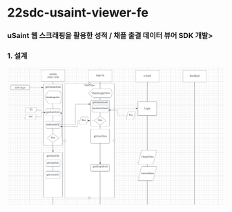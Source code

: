 # 22sdc-usaint-viewer-fe

### uSaint 웹 스크래핑을 활용한 성적 / 채플 출결 데이터 뷰어 SDK 개발>

### 1. 설계
<img src = '1. 설계 .png'>